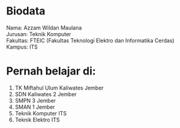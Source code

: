 # Biodata
Nama: Azzam Wildan Maulana   
Jurusan: Teknik Komputer   
Fakultas: FTEIC (Fakultas Teknologi Elektro dan Informatika Cerdas)   
Kampus: ITS   
   
# Pernah belajar di: 
1. TK Miftahul Ulum Kaliwates Jember
2. SDN Kaliwates 2 Jember
3. SMPN 3 Jember
4. SMAN 1 Jember
5. Teknik Komputer ITS
6. Teknik Elektro ITS


